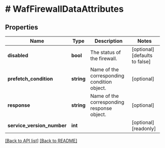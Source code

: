 # # WafFirewallDataAttributes

## Properties

Name | Type | Description | Notes
------------ | ------------- | ------------- | -------------
**disabled** | **bool** | The status of the firewall. | [optional]  [defaults to false]
**prefetch_condition** | **string** | Name of the corresponding condition object. | [optional] 
**response** | **string** | Name of the corresponding response object. | [optional] 
**service_version_number** | **int** |  | [optional] [readonly] 


[[Back to API list]](../../README.md#endpoints) [[Back to README]](../../README.md)
